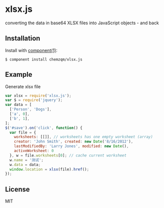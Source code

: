 
# xlsx.js

  converting the data in base64 XLSX files into JavaScript objects - and back

## Installation

  Install with [component(1)](http://component.io):

    $ component install chemzqm/xlsx.js

## Example

  Generate xlsx file

  ``` js
  var xlsx = require('xlsx.js');
  var $ = require('jquery');
  var data = [
    ['Person', 'Dogs'],
    ['a', 0],
    ['b', 1],
  ];
  $('#save').on('click', function() {
    var file = {
      worksheets: [[]], // worksheets has one empty worksheet (array)
      creator: 'John Smith', created: new Date('8/16/2012'),
      lastModifiedBy: 'Larry Jones', modified: new Date(),
      activeWorksheet: 0
    }, w = file.worksheets[0]; // cache current worksheet
    w.name = '测试';
    w.data = data;
    window.location = xlsx(file).href();
  });
  ```



## License

  MIT
